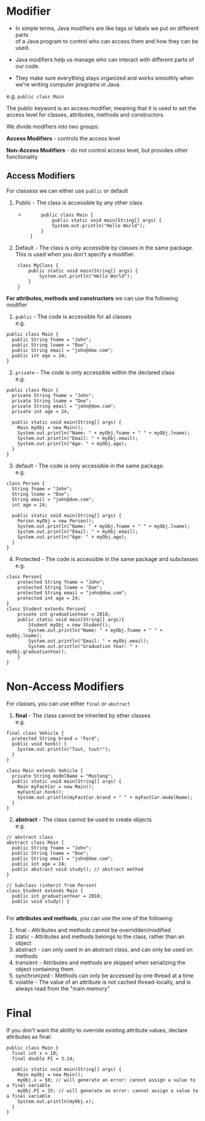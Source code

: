 # Modifier
* In simple terms, Java modifiers are like tags or labels we put on different parts  
of a Java program to control who can access them and how they can be used.

* Java modifiers help us manage who can interact with different parts of our code.  

* They make sure everything stays organized and works smoothly when we're writing computer programs in Java.

e.g. 
`public class Main`

The public keyword is an access modifier, meaning that it is used to set the  
access level for classes, attributes, methods and constructors.

We divide modifiers into two groups:

**Access Modifiers** - controls the access level

**Non-Access Modifiers** - do not control access level, but provides other functionality

## Access Modifiers
For classess we can either use `public` or default

1. Public - The class is accessible by any other class
    * ```
            public class Main {
                public static void main(String[] args) {
                System.out.println("Hello World");
            }
        }

      ```
2. Default - The class is only accessible by classes in the same package. 
This is used when you don't specify a modifier.

```
    class MyClass {
        public static void main(String[] args) {
            System.out.println("Hello World");
        }
    }
```

**For attributes, methods and constructors** we can use the following modifier
1. `public` - The code is accessible for all classes  
e.g. 
```
public class Main {
  public String fname = "John";
  public String lname = "Doe";
  public String email = "john@doe.com";
  public int age = 24;
}
```
2. `private` - The code is only accessible within the declared class  
e.g. 
```
public class Main {
  private String fname = "John";
  private String lname = "Doe";
  private String email = "john@doe.com";
  private int age = 24;
  
  public static void main(String[] args) {
    Main myObj = new Main();
    System.out.println("Name: " + myObj.fname + " " + myObj.lname);
    System.out.println("Email: " + myObj.email);
    System.out.println("Age: " + myObj.age);
  }
}
```
3. default - The code is only accessible in the same package.  
e.g. 
```
class Person {
  String fname = "John";
  String lname = "Doe";
  String email = "john@doe.com";
  int age = 24;
  
  public static void main(String[] args) {
    Person myObj = new Person();
    System.out.println("Name: " + myObj.fname + " " + myObj.lname);
    System.out.println("Email: " + myObj.email);
    System.out.println("Age: " + myObj.age);
  }
}
```
4. Protected - The code is accessible in the same package and subclasses  
e.g.
```
class Person{
    protected String fname = "John";
    protected String lname = "Doe";
    protected String email = "john@doe.com";
    protected int age = 24;
}
class Student extends Person{
    private int graduationYear = 2018;
    public static void main(String[] args){
        Student myObj = new Student();
        System.out.println("Name: " + myObj.fname + " " + myObj.lname);
        System.out.println("Email: " + myObj.email);
        System.out.println("Graduation Year: " + myObj.graduationYear);
    }
}
```

# Non-Access Modifiers
For classes, you can use either `final` or `abstract`

1. **final** - The class cannot be inherited by other classes  
e.g.
```
final class Vehicle {
  protected String brand = "Ford";
  public void honk() {
    System.out.println("Tuut, tuut!");
  }
}

class Main extends Vehicle {
  private String modelName = "Mustang";
  public static void main(String[] args) {
    Main myFastCar = new Main();
    myFastCar.honk();
    System.out.println(myFastCar.brand + " " + myFastCar.modelName);
  }
}
```
2. **abstract** - The class cannot be used to create objects  
e.g. 

```
// abstract class
abstract class Main {
  public String fname = "John";
  public String lname = "Doe";
  public String email = "john@doe.com";
  public int age = 24;
  public abstract void study(); // abstract method 
}

// Subclass (inherit from Person)
class Student extends Main {
  public int graduationYear = 2018;
  public void study() {
  
```

For **attributes and methods**, you can use the one of the following:

1. final - Attributes and methods cannot be overridden/modified
2. static - Attributes and methods belongs to the class, rather than an object
3. abstract - can only used in an abstract class, and can only be used on methods
4. transient - Attributes and methods are skipped when serializing the object containing them
5. synchronized - Methods can only be accessed by one thread at a time
6. volatile - The value of an attribute is not cached thread-locally, and is always read from the "main memory"

# Final

If you don't want the ability to override existing attribute values, declare attributes as final:

```
public class Main {
  final int x = 10;
  final double PI = 3.14;

  public static void main(String[] args) {
    Main myObj = new Main();
    myObj.x = 50; // will generate an error: cannot assign a value to a final variable
    myObj.PI = 25; // will generate an error: cannot assign a value to a final variable
    System.out.println(myObj.x);
  }
}
```

